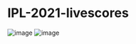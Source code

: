 # IPL-2021-livescores
![image](https://user-images.githubusercontent.com/82037708/120932686-6c966100-c714-11eb-941e-6118bc968ea1.png)
![image](https://user-images.githubusercontent.com/82037708/120932696-761fc900-c714-11eb-8ff5-583b20f093d1.png)
